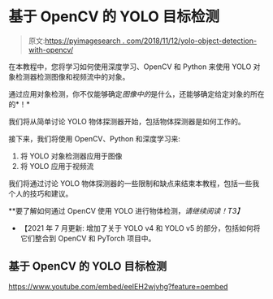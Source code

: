 # 基于 OpenCV 的 YOLO 目标检测

> 原文:[https://pyimagesearch . com/2018/11/12/yolo-object-detection-with-opencv/](https://pyimagesearch.com/2018/11/12/yolo-object-detection-with-opencv/)

在本教程中，您将学习如何使用深度学习、OpenCV 和 Python 来使用 YOLO 对象检测器检测图像和视频流中的对象。

通过应用对象检测，你不仅能够确定*图像中的*是什么，还能够确定给定对象的所在的*！*

我们将从简单讨论 YOLO 物体探测器开始，包括物体探测器是如何工作的。

接下来，我们将使用 OpenCV、Python 和深度学习来:

1.  将 YOLO 对象检测器应用于图像
2.  将 YOLO 应用于视频流

我们将通过讨论 YOLO 物体探测器的一些限制和缺点来结束本教程，包括一些我个人的技巧和建议。

**要了解如何通过 OpenCV 使用 YOLO 进行物体检测，*请继续阅读！*T3】**

*   【2021 年 7 月更新: 增加了关于 YOLO v4 和 YOLO v5 的部分，包括如何将它们整合到 OpenCV 和 PyTorch 项目中。

## 基于 OpenCV 的 YOLO 目标检测

<https://www.youtube.com/embed/eeIEH2wjvhg?feature=oembed>